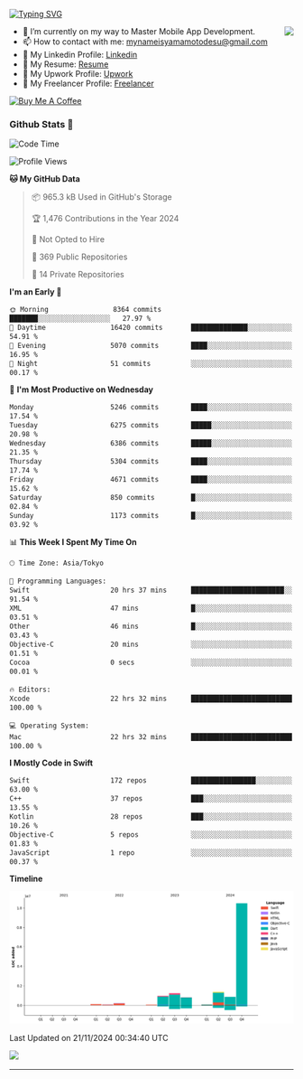 
[![Typing SVG](https://readme-typing-svg.demolab.com/?lines=Thank+You+For+Visiting!!;You+Are+Welcome✨;I+am+Kyo+Yamamoto;Mobile+Developer)](https://git.io/typing-svg)
<p>
<img align="right" src="https://media.giphy.com/media/26ufdb3cYKwbRtYVW/giphy.gif" style="max-width:100%;" height="150px">

- 🌱 I’m currently on my way to Master Mobile App Development.
- 📫 How to contact with me: mynameisyamamotodesu@gmail.com
- 🔗 My Linkedin Profile: [Linkedin](https://www.linkedin.com/in/kyo-yamamoto-a2ab50239)
- 🔗 My Resume: [Resume](https://www.kickresume.com/cv/rNok4e/)
- 🔗 My Upwork Profile: [Upwork](https://www.upwork.com/freelancers/~01aa9115102bb4af25)
- 🔗 My Freelancer Profile: [Freelancer](https://www.freelancer.com/u/yamamotodesu)

<a href="https://www.buymeacoffee.com/kyoyamamoto" target="_blank"><img src="https://cdn.buymeacoffee.com/buttons/default-orange.png" alt="Buy Me A Coffee" height="41" width="174"></a>

### Github Stats 🥇 
<!--START_SECTION:waka-->
![Code Time](http://img.shields.io/badge/Code%20Time-896%20hrs%2059%20mins-blue)

![Profile Views](http://img.shields.io/badge/Profile%20Views-0-blue)

**🐱 My GitHub Data** 

> 📦 965.3 kB Used in GitHub's Storage 
 > 
> 🏆 1,476 Contributions in the Year 2024
 > 
> 🚫 Not Opted to Hire
 > 
> 📜 369 Public Repositories 
 > 
> 🔑 14 Private Repositories 
 > 
**I'm an Early 🐤** 

```text
🌞 Morning                8364 commits        ███████░░░░░░░░░░░░░░░░░░   27.97 % 
🌆 Daytime                16420 commits       ██████████████░░░░░░░░░░░   54.91 % 
🌃 Evening                5070 commits        ████░░░░░░░░░░░░░░░░░░░░░   16.95 % 
🌙 Night                  51 commits          ░░░░░░░░░░░░░░░░░░░░░░░░░   00.17 % 
```
📅 **I'm Most Productive on Wednesday** 

```text
Monday                   5246 commits        ████░░░░░░░░░░░░░░░░░░░░░   17.54 % 
Tuesday                  6275 commits        █████░░░░░░░░░░░░░░░░░░░░   20.98 % 
Wednesday                6386 commits        █████░░░░░░░░░░░░░░░░░░░░   21.35 % 
Thursday                 5304 commits        ████░░░░░░░░░░░░░░░░░░░░░   17.74 % 
Friday                   4671 commits        ████░░░░░░░░░░░░░░░░░░░░░   15.62 % 
Saturday                 850 commits         █░░░░░░░░░░░░░░░░░░░░░░░░   02.84 % 
Sunday                   1173 commits        █░░░░░░░░░░░░░░░░░░░░░░░░   03.92 % 
```


📊 **This Week I Spent My Time On** 

```text
🕑︎ Time Zone: Asia/Tokyo

💬 Programming Languages: 
Swift                    20 hrs 37 mins      ███████████████████████░░   91.54 % 
XML                      47 mins             █░░░░░░░░░░░░░░░░░░░░░░░░   03.51 % 
Other                    46 mins             █░░░░░░░░░░░░░░░░░░░░░░░░   03.43 % 
Objective-C              20 mins             ░░░░░░░░░░░░░░░░░░░░░░░░░   01.51 % 
Cocoa                    0 secs              ░░░░░░░░░░░░░░░░░░░░░░░░░   00.01 % 

🔥 Editors: 
Xcode                    22 hrs 32 mins      █████████████████████████   100.00 % 

💻 Operating System: 
Mac                      22 hrs 32 mins      █████████████████████████   100.00 % 
```

**I Mostly Code in Swift** 

```text
Swift                    172 repos           ████████████████░░░░░░░░░   63.00 % 
C++                      37 repos            ███░░░░░░░░░░░░░░░░░░░░░░   13.55 % 
Kotlin                   28 repos            ███░░░░░░░░░░░░░░░░░░░░░░   10.26 % 
Objective-C              5 repos             ░░░░░░░░░░░░░░░░░░░░░░░░░   01.83 % 
JavaScript               1 repo              ░░░░░░░░░░░░░░░░░░░░░░░░░   00.37 % 
```



**Timeline**

![Lines of Code chart](https://raw.githubusercontent.com/YamamotoDesu/YamamotoDesu/main/assets/bar_graph.png)


 Last Updated on 21/11/2024 00:34:40 UTC
<!--END_SECTION:waka-->

![](https://github-profile-summary-cards.vercel.app/api/cards/profile-details?username=YamamotoDesu&theme=vue)

----

